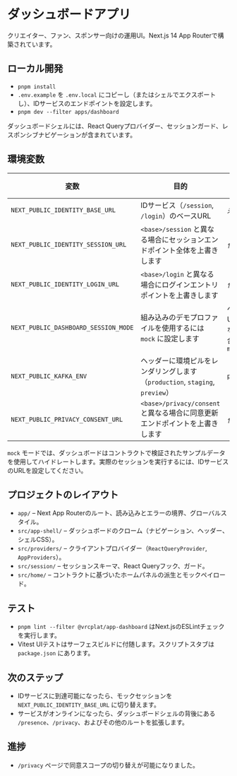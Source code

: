 # ダッシュボードアプリ

クリエイター、ファン、スポンサー向けの運用UI。Next.js 14 App Routerで構築されています。

## ローカル開発

- `pnpm install`
- `.env.example` を `.env.local` にコピーし（またはシェルでエクスポートし）、IDサービスのエンドポイントを設定します。
- `pnpm dev --filter apps/dashboard`

ダッシュボードシェルには、React Queryプロバイダー、セッションガード、レスポンシブナビゲーションが含まれています。

## 環境変数

| 変数 | 目的 | デフォルト |
| --- | --- | --- |
| `NEXT_PUBLIC_IDENTITY_BASE_URL` | IDサービス（`/session`, `/login`）のベースURL | _未設定_ |
| `NEXT_PUBLIC_IDENTITY_SESSION_URL` | `<base>/session` と異なる場合にセッションエンドポイント全体を上書きします | _任意_ |
| `NEXT_PUBLIC_IDENTITY_LOGIN_URL` | `<base>/login` と異なる場合にログインエントリポイントを上書きします | _任意_ |
| `NEXT_PUBLIC_DASHBOARD_SESSION_MODE` | 組み込みのデモプロファイルを使用するには `mock` に設定します | ベースURLがない場合は `mock` |
| `NEXT_PUBLIC_KAFKA_ENV` | ヘッダーに環境ピルをレンダリングします（`production`, `staging`, `preview`） | `preview` |
| `NEXT_PUBLIC_PRIVACY_CONSENT_URL` | `<base>/privacy/consent` と異なる場合に同意更新エンドポイントを上書きします | _任意_ |

`mock` モードでは、ダッシュボードはコントラクトで検証されたサンプルデータを使用してハイドレートします。実際のセッションを実行するには、IDサービスのURLを設定してください。

## プロジェクトのレイアウト

- `app/` – Next App Routerのルート、読み込みとエラーの境界、グローバルスタイル。
- `src/app-shell/` – ダッシュボードのクローム（ナビゲーション、ヘッダー、シェルCSS）。
- `src/providers/` – クライアントプロバイダー（`ReactQueryProvider`, `AppProviders`）。
- `src/session/` – セッションスキーマ、React Queryフック、ガード。
- `src/home/` – コントラクトに基づいたホームパネルの派生とモックペイロード。

## テスト

- `pnpm lint --filter @vrcplat/app-dashboard` はNext.jsのESLintチェックを実行します。
- Vitest UIテストはサーフェスビルドに付随します。スクリプトスタブは `package.json` にあります。

## 次のステップ

- IDサービスに到達可能になったら、モックセッションを `NEXT_PUBLIC_IDENTITY_BASE_URL` に切り替えます。
- サービスがオンラインになったら、ダッシュボードシェルの背後にある `/presence`、`/privacy`、およびその他のルートを拡張します。

## 進捗

- `/privacy` ページで同意スコープの切り替えが可能になりました。
